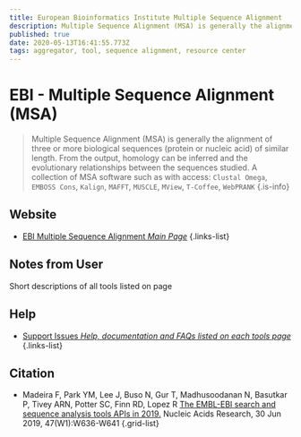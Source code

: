 ```yaml
---
title: European Bioinformatics Institute Multiple Sequence Alignment 
description: Multiple Sequence Alignment (MSA) is generally the alignment of three or more biological sequences (protein or nucleic acid) of similar length. From the output, homology can be inferred and the evolutionary relationships between the sequences studied.
published: true
date: 2020-05-13T16:41:55.773Z
tags: aggregator, tool, sequence alignment, resource center
---
```


# EBI - Multiple Sequence Alignment (MSA)

> Multiple Sequence Alignment (MSA) is generally the alignment of three or more biological sequences (protein or nucleic acid) of similar length. From the output, homology can be inferred and the evolutionary relationships between the sequences studied. 
&NewLine;
A collection of MSA software such as with access: `Clustal Omega`, `EMBOSS Cons`, `Kalign`, `MAFFT`, `MUSCLE`, `MView`, `T-Coffee`, `WebPRANK`
{.is-info}

## Website

- [EBI Multiple Sequence Alignment  *Main Page*](https://www.ebi.ac.uk/Tools/msa/)
{.links-list}

## Notes from User

Short descriptions of all tools listed on page

## Help 

- [Support Issues *Help, documentation and FAQs listed on each tools page*](https://www.ebi.ac.uk/support/WebServices)
{.links-list}

## Citation
-  Madeira F,  Park YM,  Lee J,  Buso N,  Gur T,  Madhusoodanan N,  Basutkar P, Tivey ARN,  Potter SC,  Finn RD,  Lopez R [The EMBL-EBI search and sequence analysis tools APIs in 2019.](http://europepmc.org/article/MED/30976793) Nucleic Acids Research, 30 Jun 2019, 47(W1):W636-W641
{.grid-list}
